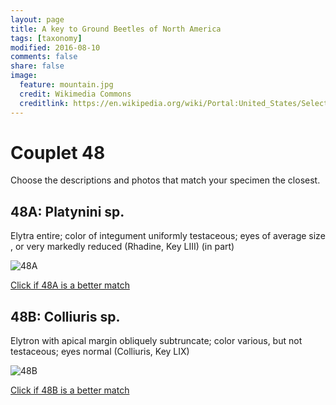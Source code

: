 ```yaml
---
layout: page
title: A key to Ground Beetles of North America
tags: [taxonomy]
modified: 2016-08-10
comments: false
share: false
image:
  feature: mountain.jpg
  credit: Wikimedia Commons
  creditlink: https://en.wikipedia.org/wiki/Portal:United_States/Selected_panorama#/media/File:Mount_Ellinor,_Mount_Washington_Panorama.jpg
---
```


# Couplet 48


Choose the descriptions and photos that match your specimen the closest. 

## 48A: Platynini sp. 

Elytra entire; color of integument uniformly testaceous; eyes of average size , or very markedly reduced (Rhadine, Key LIII) (in part)

![48A](//klevan.github.io/images/keyfigs/Key1_48_48A.png)

[Click if 48A is a better match](https://en.wikipedia.org/wiki/Platynini)


## 48B: Colliuris sp. 

Elytron with apical margin obliquely subtruncate; color various, but not testaceous; eyes normal (Colliuris, Key LIX)

![48B](//klevan.github.io/images/keyfigs/Key1_48_48B.png)

[Click if 48B is a better match](https://en.wikipedia.org/wiki/Colliuris)

